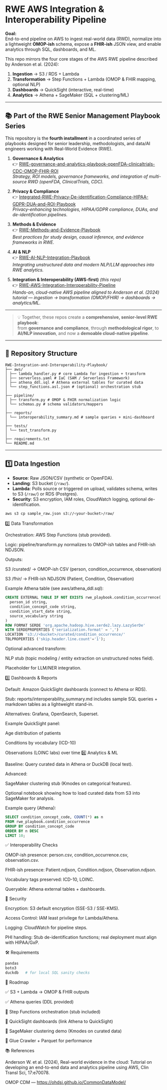 # RWE AWS Integration & Interoperability Pipeline

**Goal:**  
End-to-end pipeline on AWS to ingest real-world data (RWD), normalize into a lightweight **OMOP-ish** schema, expose a **FHIR-ish** JSON view, and enable analytics through SQL, dashboards, and ML.

This repo mirrors the four core stages of the AWS RWE pipeline described by Anderson et al. (2024):

1. **Ingestion** → S3 / RDS + Lambda  
2. **Transformation** → Step Functions + Lambda (OMOP & FHIR mapping, optional NLP)  
3. **Dashboards** → QuickSight (interactive, real-time)  
4. **Analytics** → Athena + SageMaker (SQL + clustering/ML)

---

## 📚 Part of the RWE Senior Management Playbook Series

This repository is the **fourth installment** in a coordinated series of playbooks designed for senior leadership, methodologists, and data/AI engineers working with Real-World Evidence (RWE).  

1. **Governance & Analytics**  
   👉 [RWE-governance-and-analytics-playbook-openFDA-clinicaltrials-CDC-OMOP-FHIR-ROI](https://github.com/camontefusco/RWE-governance-and-analytics-playbook-openFDA-clinicaltrials-CDC-OMOP-FHIR-ROI)  
   *Strategy, ROI models, governance frameworks, and integration of multi-source RWD (openFDA, ClinicalTrials, CDC).*

2. **Privacy & Compliance**  
   👉 [Integrated-RWE-Privacy-De-identification-Compliance-HIPAA-GDPR-DUA-and-ROI-Playbook](https://github.com/camontefusco/Integrated-RWE-Privacy-De-identification-Compliance-HIPAA-GDPR-DUA-and-ROI-Playbook)  
   *Privacy-enhancing technologies, HIPAA/GDPR compliance, DUAs, and de-identification pipelines.*

3. **Methods & Evidence**  
   👉 [RWE-Methods-and-Evidence-Playbook](https://github.com/camontefusco/RWE-Methods-and-Evidence-Playbook)  
   *Best practices for study design, causal inference, and evidence frameworks in RWE.*

4. **AI & NLP**  
   👉 [RWE-AI-NLP-Integration-Playbook](https://github.com/camontefusco/RWE-AI-NLP-Integration-Playbook)  
   *Integrating unstructured data and modern NLP/LLM approaches into RWE analytics.*

5. **Integration & Interoperability (AWS-first)** *(this repo)*  
   👉 [RWE-AWS-Integration-Interoperability-Pipeline](https://github.com/camontefusco/RWE-AWS-Integration-Interoperability-Pipeline)  
   *Hands-on, cloud-native AWS pipeline aligned to Anderson et al. (2024) tutorial — ingestion → transformation (OMOP/FHIR) → dashboards → analytics/ML.*

---

> 💡 Together, these repos create a **comprehensive, senior-level RWE playbook**:  
> from **governance and compliance**, through **methodological rigor**, to **AI/NLP innovation**, and now a **demoable cloud-native pipeline**.

---

## 📁 Repository Structure
```plaintext
RWE-Integration-and-Interoperability-Playbook/
├── aws/
│ ├── lambda_handler.py # core Lambda for ingestion + transform
│ ├── serverless.yaml # IaC (SAM / Serverless Framework)
│ ├── athena_ddl.sql # Athena external tables for curated data
│ └── step_functions.asl.json # (optional) orchestration stub
│
├── pipeline/
│ ├── transform.py # OMOP & FHIR normalization logic
│ └── schemas.py # schema validators/mappers
│
├── reports/
│ └── interoperability_summary.md # sample queries + mini-dashboard
│
├── tests/
│ └── test_transform.py
│
├── requirements.txt
└── README.md
```

---

## 1️⃣ Data Ingestion

- **Source**: Raw JSON/CSV (synthetic or OpenFDA).  
- **Landing**: S3 bucket (`/raw/`).  
- **Lambda**: Polls source or triggered on upload, validates schema, writes to S3 (`/raw/`) or RDS (Postgres).  
- **Security**: S3 encryption, IAM roles, CloudWatch logging, optional de-identification.

```bash
aws s3 cp sample_raw.json s3://<your-bucket>/raw/
```
2️⃣ Data Transformation

Orchestration: AWS Step Functions (stub provided).

Logic: pipeline/transform.py normalizes to OMOP-ish tables and FHIR-ish NDJSON.

Outputs:

S3 /curated/ → OMOP-ish CSV (person, condition_occurrence, observation)

S3 /fhir/ → FHIR-ish NDJSON (Patient, Condition, Observation)

Example Athena table (see aws/athena_ddl.sql):
```sql
CREATE EXTERNAL TABLE IF NOT EXISTS rwe_playbook.condition_occurrence(
  person_id string,
  condition_concept_code string,
  condition_start_date string,
  source_vocabulary string
)
ROW FORMAT SERDE 'org.apache.hadoop.hive.serde2.lazy.LazySerDe'
WITH SERDEPROPERTIES ('serialization.format' = ',')
LOCATION 's3://<bucket>/curated/condition_occurrence/'
TBLPROPERTIES ('skip.header.line.count'='1');
```
Optional advanced transform:

NLP stub (topic modeling / entity extraction on unstructured notes field).

Placeholder for LLM/NER integration.

3️⃣ Dashboards & Reports

Default: Amazon QuickSight dashboards (connect to Athena or RDS).

Stub: reports/interoperability_summary.md includes sample SQL queries + markdown tables as a lightweight stand-in.

Alternatives: Grafana, OpenSearch, Superset.

Example QuickSight panel:

Age distribution of patients

Conditions by vocabulary (ICD-10)

Observations (LOINC labs) over time
4️⃣ Analytics & ML

Baseline: Query curated data in Athena or DuckDB (local test).

Advanced:

SageMaker clustering stub (Kmodes on categorical features).

Optional notebook showing how to load curated data from S3 into SageMaker for analysis.

Example query (Athena):
```sql
SELECT condition_concept_code, COUNT(*) as n
FROM rwe_playbook.condition_occurrence
GROUP BY condition_concept_code
ORDER BY n DESC
LIMIT 10;
```
✅ Interoperability Checks

OMOP-ish presence: person.csv, condition_occurrence.csv, observation.csv.

FHIR-ish presence: Patient.ndjson, Condition.ndjson, Observation.ndjson.

Vocabulary tags preserved: ICD-10, LOINC.

Queryable: Athena external tables + dashboards.

🔐 Security

Encryption: S3 default encryption (SSE-S3 / SSE-KMS).

Access Control: IAM least privilege for Lambda/Athena.

Logging: CloudWatch for pipeline steps.

PHI handling: Stub de-identification functions; real deployment must align with HIPAA/GxP.

🛠 Requirements
```graphql
pandas
boto3
duckdb   # for local SQL sanity checks
```
📌 Roadmap

✅ S3 + Lambda → OMOP & FHIR outputs

✅ Athena queries (DDL provided)

🔲 Step Functions orchestration (stub included)

🔲 QuickSight dashboards (link Athena to QuickSight)

🔲 SageMaker clustering demo (Kmodes on curated data)

🔲 Glue Crawler + Parquet for performance

📚 References

Anderson W. et al. (2024), Real-world evidence in the cloud: Tutorial on developing an end-to-end data and analytics pipeline using AWS, Clin Transl Sci, 17:e70078.

OMOP CDM — https://ohdsi.github.io/CommonDataModel/
